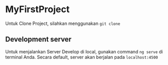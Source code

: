 # MyFirstProject

Untuk Clone Project, silahkan menggunakan `git clone `

## Development server

Untuk menjalankan Server Develop di local, gunakan command `ng serve` di terminal Anda.
Secara default, server akan berjalan pada `localhost:4500`
